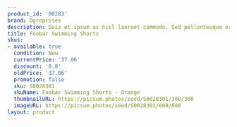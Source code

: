 ```yaml
---
product_id: '00283'
brand: Ogreprises
description: Duis et ipsum ac nisl laoreet commodo. Sed pellentesque orci.
title: Foobar Swimming Shorts
skus:
- available: true
  condition: New
  currentPrice: '37.06'
  discount: '0.0'
  oldPrice: '37.06'
  promotion: false
  sku: S0028301
  skuName: Foobar Swimming Shorts - Orange
  thumbnailURL: https://picsum.photos/seed/S0028301/300/300
  imageURL: https://picsum.photos/seed/S0028301/600/600
layout: product
---
```

